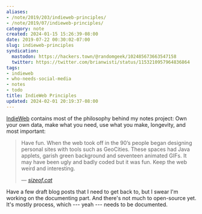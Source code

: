 ```yaml
---
aliases:
- /note/2019/203/indieweb-principles/
- /note/2019/07/indieweb-principles/
category: note
created: 2024-01-15 15:26:39-08:00
date: 2019-07-22 00:30:02-07:00
slug: indieweb-principles
syndication:
  mastodon: https://hackers.town/@randomgeek/102485673663547158
  twitter: https://twitter.com/brianwisti/status/1153210957964836864
tags:
- indieweb
- who-needs-social-media
- notes
- todo
title: IndieWeb Principles
updated: 2024-02-01 20:19:37-08:00
---
```


[IndieWeb](../../../card/IndieWeb.md) contains most of the philosophy behind my notes project: Own your own data, make what you need, use what you make, longevity, and most important:

 > 
 > Have fun. When the web took off in the 90’s people began designing personal sites with tools such as GeoCities. These spaces had Java applets, garish green background and seventeen animated GIFs. It may have been ugly and badly coded but it was fun. Keep the web weird and interesting.
 > 
 > — <cite><a href="https://sizeof.cat/post/indieweb-principles/">sizeof.cat</a></cite>

Have a few draft blog posts that I need to get back to, but I swear I'm working on the documenting part. And there's not much to open-source yet. It's mostly process, which --- yeah --- needs to be documented.